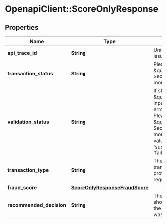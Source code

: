 # OpenapiClient::ScoreOnlyResponse

## Properties
Name | Type | Description | Notes
------------ | ------------- | ------------- | -------------
**api_trace_id** | **String** | Unique trace ID for issue triage. | [optional] 
**transaction_status** | **String** | Please refer to \&quot;Errors Section\&quot; for more info. | [optional] 
**validation_status** | **String** | If status returned is \&quot;failure\&quot;, input validation errors occurred. Please refer to the \&quot;Errors Section\&quot; for more info. Valid values are &#39;success&#39; and &#39;failure&#39;. | [optional] 
**transaction_type** | **String** | The transactionType provided in request. | [optional] 
**fraud_score** | [**ScoreOnlyResponseFraudScore**](ScoreOnlyResponseFraudScore.md) |  | [optional] 
**recommended_decision** | **String** | The action that should be taken for the request that was sent. | [optional] 


